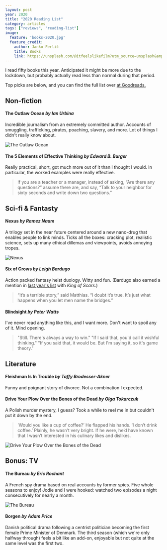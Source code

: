 ```yaml
---
layout: post
year: 2020
title: "2020 Reading List"
category: articles
tags: ["reviews", "reading-list"]
image:
  feature: 'books-2020.jpg'
  feature_credit:
    author: Janko Ferlič
    title: Books
    link: https://unsplash.com/@itfeelslikefilm?utm_source=unsplash&amp;utm_medium=referral&amp;utm_content=creditCopyText
---
```


I read fifty books this year. Anticipated it might be more due to the lockdown, but probably actually read less than normal during that period.

Top picks are below, and you can find the full list over [at
Goodreads.](https://www.goodreads.com/review/list/2875383-xavier-shay?read_at=2020&sort=rating)

<x-reading-graphs year="2020"></x-reading-graphs>

## Non-fiction

#### The Outlaw Ocean _by Ian Urbina_

Incredible journalism from an extremely committed author. Accounts of
smuggling, trafficking, pirates, poaching, slavery, and more. Lot of things I
didn't really know about.

![The Outlaw Ocean](/images/the-outlaw-ocean.jpg)

#### The 5 Elements of Effective Thinking _by Edward B. Burger_

Really practical, short, got much more out of it than I thought I would. In
particular, the worked examples were really effective.

> If you are a teacher or a manager, instead of asking, “Are there any
> questions?” assume there are, and say, “Talk to your neighbor for sixty
> seconds and write down two questions.”

## Sci-fi & Fantasty

#### Nexus _by Ramez Naam_

A trilogy set in the near future centered around a new nano-drug that enables
people to link minds. Ticks all the boxes: cracking plot, realistic science,
sets up many ethical dillemas and viewpoints, avoids annoying tropes.

![Nexus](/images/nexus.jpg)

#### Six of Crows _by Leigh Bardugo_

Action packed fantasy heist duology. Witty and fun. (Bardugo also earned a
mention in [last year's list](/articles/2019-reading-list.html) with _King of Scars_.)


> “It’s a terrible story,” said Matthias. “I doubt it’s true. It’s just what
> happens when you let men name the bridges.”

#### Blindsight _by Peter Watts_

I've never read anything like this, and I want more. Don't want to spoil any of
it. Mind opening.

> "Still. There's always a way to win." "If I said that, you'd call it wishful
> thinking." "If you said that, it would be. But I'm saying it, so it's game
> theory."

## Literature

#### Fleishman Is In Trouble _by Taffy Brodesser-Akner_

Funny and poignant story of divorce. Not a combination I expected.

#### Drive Your Plow Over the Bones of the Dead _by Olga Tokarczuk_

A Polish murder mystery, I guess? Took a while to reel me in but couldn't put
it down by the end.

> ‘Would you like a cup of coffee?’ He flapped his hands. ‘I don’t drink
> coffee.’ Plainly, he wasn’t very bright. If he were, he’d have known that I
> wasn’t interested in his culinary likes and dislikes.

![Drive Your Plow Over the Bones of the Dead](/images/drive-your-plow.jpg)

## Bonus: TV

#### The Bureau _by Éric Rochant_

A French spy drama based on real accounts by former spies. Five whole
seasons to enjoy! Jodie and I were hooked: watched two episodes a night
consecutively for nearly a month.

![The Bureau](/images/the-bureau.jpg)

#### Borgen _by Adam Price_

Danish political drama following a centrist politician becoming the first
female Prime Minister of Denmark. The third season (which we're only halfway
through) feels a bit like an add-on, enjoyable but not quite at the same level
was the first two.
